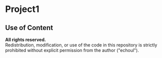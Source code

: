 # Project1
## Use of Content
**All rights reserved.**  
Redistribution, modification, or use of the code in this repository is strictly prohibited without explicit permission from the author ("echoul").  
